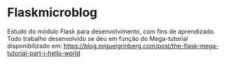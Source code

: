 # Flaskmicroblog
Estudo do módulo Flask para desenvolvimento, com fins de aprendizado.
Todo trabalho desenvolvido se deu em função do Mega-tutorial disponibilizado em:
https://blog.miguelgrinberg.com/post/the-flask-mega-tutorial-part-i-hello-world
